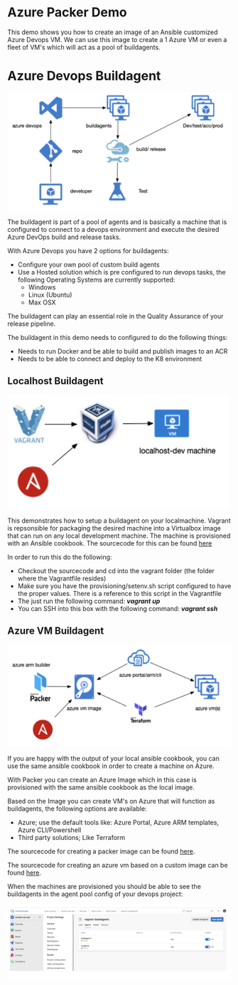 # Azure Packer Demo

This demo shows you how to create an image of an Ansible customized Azure Devops VM. We can use this image to create a 1 Azure VM or even a fleet of VM's which will act as a pool of buildagents.

# Azure Devops Buildagent
![](pics/2019-06-19-14-12-06.png)

The buildagent is part of a pool of agents and is basically a machine that is configured to connect to a devops environment and execute the desired Azure DevOps build and release  tasks.

With Azure Devops you have 2 options for buildagents:
- Configure your own pool of custom build agents
- Use a Hosted solution which is pre configured to run devops tasks, the following Operating Systems are currently supported:
  - Windows
  - Linux (Ubuntu)
  - Max OSX

The buildagent can play an essential role in the Quality Assurance of your release pipeline.

The buildagent in this demo needs to configured to do the following things:
- Needs to run Docker and be able to build and publish images to an ACR
- Needs to be able to connect and deploy to the K8 environment

## Localhost Buildagent

![](pics/2019-06-19-14-15-30.png)

This demonstrates how to setup a buildagent on your localmachine. Vagrant is repsonsible for packaging the desired machine into a Virtualbox image that can run on any local development machine. The machine is provisioned with an Ansible cookbook. The sourcecode for this can be found [here](https://github.com/chrisvugrinec/azure-packer-demo/tree/master/buildagent/vagrant)

In order to run this do the following:
- Checkout the sourcecode and cd into the vagrant folder (the folder where the Vagrantfile resides)
- Make sure you have the provisioning/setenv.sh script configured to have the proper values. There is a reference to this script in the Vagrantfile
- The just run the following command: **_vagrant up_**
- You can SSH into this box with the following command: **_vagrant ssh_**

## Azure VM Buildagent

![](pics/2019-06-19-14-16-36.png)

If you are happy with the output of your local ansible cookbook, you can use the same ansible cookbook in order to create a machine on Azure.

With Packer you can create an Azure Image which in this case is provisioned with the same ansible cookbook as the local image. 

Based on the Image you can create VM's on Azure that will function as buildagents, the following options are available:
- Azure; use the default tools like: Azure Portal, Azure ARM templates, Azure CLI/Powershell 
- Third party solutions; Like Terraform

The sourcecode for creating a packer image can be found [here](https://github.com/chrisvugrinec/azure-packer-demo/tree/master/buildagent/packer).

The sourcecode for creating an azure vm based on a custom image can be found [here](https://github.com/chrisvugrinec/azure-packer-demo/tree/master/buildagent/terraform).

When the machines are provisioned you should be able to see the buildagents in the agent pool config of your devops project:

![](pics/2019-06-19-14-18-37.png)
